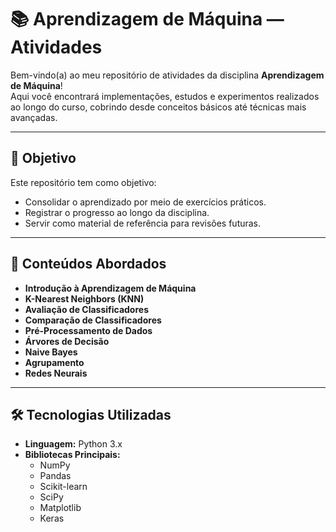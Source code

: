 # 📚 Aprendizagem de Máquina — Atividades

Bem-vindo(a) ao meu repositório de atividades da disciplina **Aprendizagem de Máquina**!  
Aqui você encontrará implementações, estudos e experimentos realizados ao longo do curso, cobrindo desde conceitos básicos até técnicas mais avançadas.

---

## 🎯 Objetivo
Este repositório tem como objetivo:
- Consolidar o aprendizado por meio de exercícios práticos.
- Registrar o progresso ao longo da disciplina.
- Servir como material de referência para revisões futuras.

---

## 🧠 Conteúdos Abordados
- **Introdução à Aprendizagem de Máquina**
- **K-Nearest Neighbors (KNN)**
- **Avaliação de Classificadores**
- **Comparação de Classificadores**
- **Pré-Processamento de Dados**
- **Árvores de Decisão**
- **Naive Bayes**
- **Agrupamento**
- **Redes Neurais**

---

## 🛠️ Tecnologias Utilizadas
- **Linguagem:** Python 3.x
- **Bibliotecas Principais:**
    - NumPy
    - Pandas
    - Scikit-learn
    - SciPy
    - Matplotlib
    - Keras